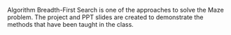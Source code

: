 Algorithm
Breadth-First Search is one of the approaches to solve the Maze problem. The project and PPT slides are created to demonstrate the methods that have been taught in the class.
